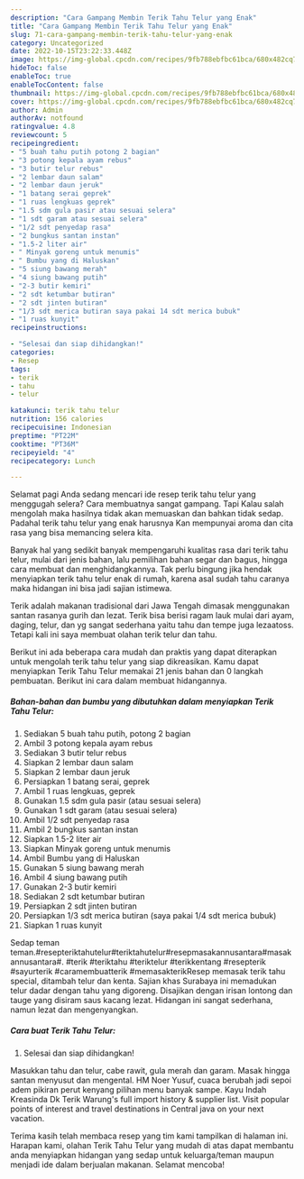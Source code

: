 ```yaml
---
description: "Cara Gampang Membin Terik Tahu Telur yang Enak"
title: "Cara Gampang Membin Terik Tahu Telur yang Enak"
slug: 71-cara-gampang-membin-terik-tahu-telur-yang-enak
category: Uncategorized
date: 2022-10-15T23:22:33.448Z
image: https://img-global.cpcdn.com/recipes/9fb788ebfbc61bca/680x482cq70/terik-tahu-telur-foto-resep-utama.jpg
hideToc: false
enableToc: true
enableTocContent: false
thumbnail: https://img-global.cpcdn.com/recipes/9fb788ebfbc61bca/680x482cq70/terik-tahu-telur-foto-resep-utama.jpg
cover: https://img-global.cpcdn.com/recipes/9fb788ebfbc61bca/680x482cq70/terik-tahu-telur-foto-resep-utama.jpg
author: Admin
authorAv: notfound
ratingvalue: 4.8
reviewcount: 5
recipeingredient:
- "5 buah tahu putih potong 2 bagian"
- "3 potong kepala ayam rebus"
- "3 butir telur rebus"
- "2 lembar daun salam"
- "2 lembar daun jeruk"
- "1 batang serai geprek"
- "1 ruas lengkuas geprek"
- "1.5 sdm gula pasir atau sesuai selera"
- "1 sdt garam atau sesuai selera"
- "1/2 sdt penyedap rasa"
- "2 bungkus santan instan"
- "1.5-2 liter air"
- " Minyak goreng untuk menumis"
- " Bumbu yang di Haluskan"
- "5 siung bawang merah"
- "4 siung bawang putih"
- "2-3 butir kemiri"
- "2 sdt ketumbar butiran"
- "2 sdt jinten butiran"
- "1/3 sdt merica butiran saya pakai 14 sdt merica bubuk"
- "1 ruas kunyit"
recipeinstructions:

- "Selesai dan siap dihidangkan!"
categories:
- Resep
tags:
- terik
- tahu
- telur

katakunci: terik tahu telur 
nutrition: 156 calories
recipecuisine: Indonesian
preptime: "PT22M"
cooktime: "PT36M"
recipeyield: "4"
recipecategory: Lunch

---
```



Selamat pagi Anda sedang mencari ide resep terik tahu telur yang menggugah selera? Cara membuatnya sangat gampang. Tapi Kalau salah mengolah maka hasilnya tidak akan memuaskan dan bahkan tidak sedap. Padahal terik tahu telur yang enak harusnya Kan mempunyai aroma dan cita rasa yang bisa memancing selera kita.


Banyak hal yang sedikit banyak mempengaruhi kualitas rasa dari terik tahu telur, mulai dari jenis bahan, lalu pemilihan bahan segar dan bagus, hingga cara membuat dan menghidangkannya. Tak perlu bingung jika hendak menyiapkan terik tahu telur enak di rumah, karena asal sudah tahu caranya maka hidangan ini bisa jadi sajian istimewa.

Terik adalah makanan tradisional dari Jawa Tengah dimasak menggunakan santan rasanya gurih dan lezat. Terik bisa berisi ragam lauk mulai dari ayam, daging, telur, dan yg sangat sederhana yaitu tahu dan tempe juga lezaatoss. Tetapi kali ini saya membuat olahan terik telur dan tahu.


Berikut ini ada beberapa cara mudah dan praktis yang dapat diterapkan untuk mengolah terik tahu telur yang siap dikreasikan. Kamu dapat menyiapkan Terik Tahu Telur memakai 21 jenis bahan dan 0 langkah pembuatan. Berikut ini cara dalam membuat hidangannya.

<!--inarticleads1-->

##### Bahan-bahan dan bumbu yang dibutuhkan dalam menyiapkan Terik Tahu Telur:

1. Sediakan 5 buah tahu putih, potong 2 bagian
1. Ambil 3 potong kepala ayam rebus
1. Sediakan 3 butir telur rebus
1. Siapkan 2 lembar daun salam
1. Siapkan 2 lembar daun jeruk
1. Persiapkan 1 batang serai, geprek
1. Ambil 1 ruas lengkuas, geprek
1. Gunakan 1.5 sdm gula pasir (atau sesuai selera)
1. Gunakan 1 sdt garam (atau sesuai selera)
1. Ambil 1/2 sdt penyedap rasa
1. Ambil 2 bungkus santan instan
1. Siapkan 1.5-2 liter air
1. Siapkan  Minyak goreng untuk menumis
1. Ambil  Bumbu yang di Haluskan
1. Gunakan 5 siung bawang merah
1. Ambil 4 siung bawang putih
1. Gunakan 2-3 butir kemiri
1. Sediakan 2 sdt ketumbar butiran
1. Persiapkan 2 sdt jinten butiran
1. Persiapkan 1/3 sdt merica butiran (saya pakai 1/4 sdt merica bubuk)
1. Siapkan 1 ruas kunyit


Sedap teman teman.#resepteriktahutelur#teriktahutelur#resepmasakannusantara#masakannusantara#. #terik #teriktahu #teriktelur #terikkentang #resepterik #sayurterik #caramembuatterik #memasakterikResep memasak terik tahu special, ditambah telur dan kenta. Sajian khas Surabaya ini memadukan telur dadar dengan tahu yang digoreng. Disajikan dengan irisan lontong dan tauge yang disiram saus kacang lezat. Hidangan ini sangat sederhana, namun lezat dan mengenyangkan. 

<!--inarticleads2-->

##### Cara buat Terik Tahu Telur:


1. Selesai dan siap dihidangkan!

Masukkan tahu dan telur, cabe rawit, gula merah dan garam. Masak hingga santan menyusut dan mengental. HM Noer Yusuf, cuaca berubah jadi sepoi adem pikiran perut kenyang pilihan menu banyak sampe. Kayu Indah Kreasinda Dk Terik Warung&#39;s full import history &amp; supplier list. Visit popular points of interest and travel destinations in Central java on your next vacation. 

Terima kasih telah membaca resep yang tim kami tampilkan di halaman ini. Harapan kami, olahan Terik Tahu Telur yang mudah di atas dapat membantu anda menyiapkan hidangan yang sedap untuk keluarga/teman maupun menjadi ide dalam berjualan makanan. Selamat mencoba!
